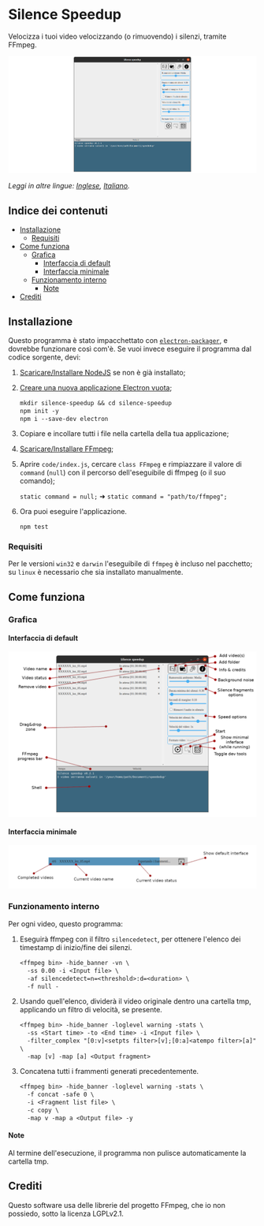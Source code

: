 # Silence Speedup
Velocizza i tuoi video velocizzando (o rimuovendo) i silenzi, tramite FFmpeg.

![Schermata principale](screenshots/Homescreen.png)

*Leggi in altre lingue: [Inglese](README.md), [Italiano](README.it.md).*

## Indice dei contenuti
  - [Installazione](#installazione)
    - [Requisiti](#requisiti)
  - [Come funziona](#come-funziona)
    - [Grafica](#grafica)
      - [Interfaccia di default](#interfaccia-di-default)
      - [Interfaccia minimale](#interfaccia-minimale)
    - [Funzionamento interno](#funzionamento-interno)
      - [Note](#note)
  - [Crediti](#crediti)

## Installazione
Questo programma è stato impacchettato con [``electron-packager``](https://electron.github.io/electron-packager/master/), e dovrebbe funzionare così com'è. Se vuoi invece eseguire il programma dal codice sorgente, devi:

1.  [Scaricare/Installare NodeJS](https://nodejs.org/it/) se non è già installato;

2.  [Creare una nuova applicazione Electron vuota](https://www.electronjs.org/docs/tutorial/quick-start?lang=it-IT);

    ```
    mkdir silence-speedup && cd silence-speedup
    npm init -y
    npm i --save-dev electron
    ```

3.  Copiare e incollare tutti i file nella cartella della tua applicazione;

4.  [Scaricare/Installare FFmpeg](https://ffmpeg.org/download.html);

5.  Aprire ``code/index.js``, cercare ``class FFmpeg`` e rimpiazzare il valore di ``command`` (``null``) con il percorso dell'eseguibile di ffmpeg (o il suo comando);

    ``static command = null;`` ➜ ``static command = "path/to/ffmpeg";``

6.  Ora puoi eseguire l'applicazione.

    ```
    npm test
    ```

### Requisiti
Per le versioni ``win32`` e ``darwin`` l'eseguibile di ``ffmpeg`` è incluso nel pacchetto; su ``linux`` è necessario che sia installato manualmente.

## Come funziona

### Grafica

#### Interfaccia di default
![Interfaccia di default](screenshots/Default%20interface.png)

#### Interfaccia minimale
![Interfaccia minimale](screenshots/Minimal%20interface.png)

### Funzionamento interno
Per ogni video, questo programma:

1. Eseguirà ffmpeg con il filtro ``silencedetect``, per ottenere l'elenco dei timestamp di inizio/fine dei silenzi.

    ```
    <ffmpeg bin> -hide_banner -vn \
      -ss 0.00 -i <Input file> \
      -af silencedetect=n=<threshold>:d=<duration> \
      -f null -
    ```

2. Usando quell'elenco, dividerà il video originale dentro una cartella tmp, applicando un filtro di velocità, se presente.

    ```
    <ffmpeg bin> -hide_banner -loglevel warning -stats \
      -ss <Start time> -to <End time> -i <Input file> \
      -filter_complex "[0:v]<setpts filter>[v];[0:a]<atempo filter>[a]" \
      -map [v] -map [a] <Output fragment>
    ```

3. Concatena tutti i frammenti generati precedentemente.

    ```
    <ffmpeg bin> -hide_banner -loglevel warning -stats \
      -f concat -safe 0 \
      -i <Fragment list file> \
      -c copy \
      -map v -map a <Output file> -y
    ```

#### Note
Al termine dell'esecuzione, il programma non pulisce automaticamente la cartella tmp.

## Crediti
Questo software usa delle librerie del progetto FFmpeg, che io non possiedo, sotto la licenza LGPLv2.1.
